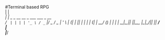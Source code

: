 #Terminal based RPG                                             
    | |                                   
  __| |_   _ _ __   __ _  ___  ___  _ __  
 / _` | | | | '_ \ / _` |/ _ \/ _ \| '_ \ 
| (_| | |_| | | | | (_| |  __/ (_) | | | |
 \__,_|\__,_|_| |_|\__, |\___|\___/|_| |_|
                    __/ |                 
                   |___/                  
